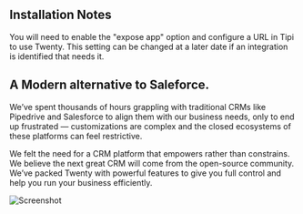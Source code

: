## Installation Notes ##

You will need to enable the "expose app" option and configure a URL in Tipi to use Twenty. This setting can be changed at a later date if an integration is identified that needs it.

## A Modern alternative to Saleforce. 

We’ve spent thousands of hours grappling with traditional CRMs like Pipedrive and Salesforce to align them with our business needs, only to end up frustrated — customizations are complex and the closed ecosystems of these platforms can feel restrictive.

We felt the need for a CRM platform that empowers rather than constrains. We believe the next great CRM will come from the open-source community. We’ve packed Twenty with powerful features to give you full control and help you run your business efficiently.

![Screenshot](https://raw.githubusercontent.com/twentyhq/twenty/v0.12.0/packages/twenty-docs/static/img/preview-light.png)
